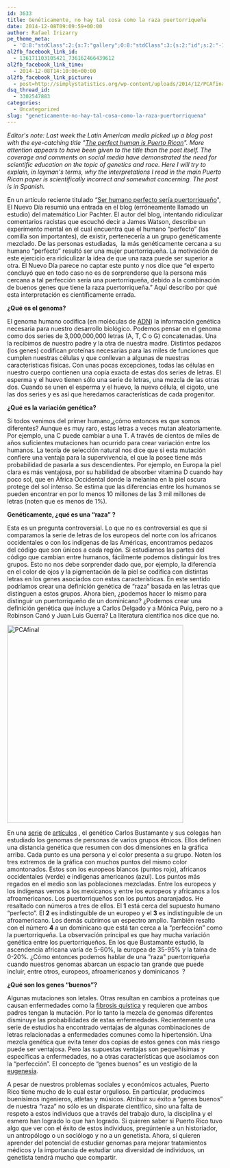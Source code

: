 ```yaml
---
id: 3633
title: Genéticamente, no hay tal cosa como la raza puertorriqueña
date: 2014-12-08T09:09:59+00:00
author: Rafael Irizarry
pe_theme_meta:
  - 'O:8:"stdClass":2:{s:7:"gallery";O:8:"stdClass":3:{s:2:"id";s:2:"-1";s:5:"width";s:0:"";s:6:"height";s:0:"";}s:5:"video";O:8:"stdClass":1:{s:2:"id";s:2:"-1";}}'
al2fb_facebook_link_id:
  - 136171103105421_736162466439612
al2fb_facebook_link_time:
  - 2014-12-08T14:10:06+00:00
al2fb_facebook_link_picture:
  - post=http://simplystatistics.org/wp-content/uploads/2014/12/PCAfinal-914x1024.png
dsq_thread_id:
  - 3302547883
categories:
  - Uncategorized
slug: "geneticamente-no-hay-tal-cosa-como-la-raza-puertorriquena"
---
```

_Editor's note: Last week the Latin American media picked up a blog post with the eye-catching title "[The perfect human is Puerto Rican](http://liorpachter.wordpress.com/2014/12/02/the-perfect-human-is-puerto-rican/)". More attention appears to have been given to the title than the post itself. The coverage and comments on social media have demonstrated the need for scientific education on the topic of genetics and race. Here I will try to explain, in layman's terms, why the interpretations I read in the main Puerto Rican paper is scientifically incorrect and somewhat concerning. The post is in Spanish._

En un artículo reciente titulado “[Ser humano perfecto sería puertorriqueño]([http://www.elnuevodia.com/serhumanoperfectoseriapuertorriqueno-1903858.html)", El Nuevo Día resumió una entrada en el blog (erróneamente llamado un estudio) del matemático Lior Pachter. El autor del blog, intentando ridiculizar comentarios racistas que escuchó decir a James Watson, describe un experimento mental en el cual encuentra que el humano “perfecto” (las comilla son importantes), de existir, pertenecería a un grupo genéticamente mezclado. De las personas estudiadas,  la más genéticamente cercana a su humano “perfecto” resultó ser una mujer puertorriqueña. La motivación de este ejercicio era ridiculizar la idea de que una raza puede ser superior a otra. El Nuevo Día parece no captar este punto y nos dice que “el experto concluyó que en todo caso no es de sorprenderse que la persona más cercana a tal perfección sería una puertorriqueña, debido a la combinación de buenos genes que tiene la raza puertorriqueña.” Aquí describo por qué esta interpretación es científicamente errada.

**¿Qué es el genoma?**
  
El genoma humano codifica (en moléculas de [ADN](http://es.wikipedia.org/wiki/%C3%81cido_desoxirribonucleico)) la información genética necesaria para nuestro desarrollo biológico. Podemos pensar en el genoma como dos series de 3,000,000,000 letras (A, T, C o G) concatenadas. Una la recibimos de nuestro padre y la otra de nuestra madre. Distintos pedazos (los genes) codifican proteínas necesarias para las miles de funciones que cumplen nuestras células y que conllevan a algunas de nuestras características físicas. Con unas pocas excepciones, todas las células en nuestro cuerpo contienen una copia exacta de estas dos series de letras. El esperma y el huevo tienen sólo una serie de letras, una mezcla de las otras dos. Cuando se unen el esperma y el huevo, la nueva célula, el cigoto, une las dos series y es así que heredamos características de cada progenitor.

**¿Qué es la variación genética?**
  
Si todos venimos del primer humano,¿cómo entonces es que somos diferentes? Aunque es muy raro, estas letras a veces mutan aleatoriamente. Por ejemplo, una C puede cambiar a una T. A través de cientos de miles de años suficientes mutaciones han ocurrido para crear variación entre los humanos. La teoría de selección natural nos dice que si esta mutación confiere una ventaja para la supervivencia, el que la posee tiene más probabilidad de pasarla a sus descendientes. Por ejemplo, en Europa la piel clara es más ventajosa, por su habilidad de absorber vitamina D cuando hay poco sol, que en África Occidental donde la melanina en la piel oscura protege del sol intenso. Se estima que las diferencias entre los humanos se pueden encontrar en por lo menos 10 millones de las 3 mil millones de letras (noten que es menos de 1%).

**Genéticamente, ¿qué es una “raza” ?**
  
Esta es un pregunta controversial. Lo que no es controversial es que si comparamos la serie de letras de los europeos del norte con los africanos occidentales o con los indígenas de las Américas, encontramos pedazos del código que son únicos a cada región. Si estudiamos las partes del código que cambian entre humanos, fácilmente podemos distinguir los tres grupos. Esto no nos debe sorprender dado que, por ejemplo, la diferencia en el color de ojos y la pigmentación de la piel se codifica con distintas letras en los genes asociados con estas características. En este sentido podríamos crear una definición genética de “raza” basada en las letras que distinguen a estos grupos. Ahora bien, ¿podemos hacer lo mismo para distinguir un puertorriqueño de un dominicano? ¿Podemos crear una definición genética que incluye a Carlos Delgado y a Mónica Puig, pero no a Robinson Canó y Juan Luis Guerra? La literatura científica nos dice que no.

[<img class="alignnone wp-image-3636 size-large" src="http://simplystatistics.org/wp-content/uploads/2014/12/PCAfinal-914x1024.png" alt="PCAfinal" width="411" height="461" srcset="http://simplystatistics.org/wp-content/uploads/2014/12/PCAfinal-267x300.png 267w, http://simplystatistics.org/wp-content/uploads/2014/12/PCAfinal-914x1024.png 914w, http://simplystatistics.org/wp-content/uploads/2014/12/PCAfinal-178x200.png 178w" sizes="(max-width: 411px) 100vw, 411px" />](http://simplystatistics.org/wp-content/uploads/2014/12/PCAfinal.png)

En una [serie](http://www.plosgenetics.org/article/info%3Adoi%2F10.1371%2Fjournal.pgen.1003925) de [artículos](http://www.pnas.org/content/107/Supplement_2/8954) , el genético Carlos Bustamante y sus colegas han estudiado los genomas de personas de varios grupos étnicos. Ellos definen una distancia genética que resumen con dos dimensiones en la gráfica arriba. Cada punto es una persona y el color presenta a su grupo. Noten los tres extremos de la gráfica con muchos puntos del mismo color amontonados. Estos son los europeos blancos (puntos rojo), africanos occidentales (verde) e indígenas americanos (azul). Los puntos más regados en el medio son las poblaciones mezcladas. Entre los europeos y los indígenas vemos a los mexicanos y entre los europeos y africanos a los afroamericanos. Los puertorriqueños son los puntos anaranjados. He resaltado con números a tres de ellos. El **1** está cerca del supuesto humano “perfecto”. El **2** es indistinguible de un europeo y el **3** es indistinguible de un afroamericano. Los demás cubrimos un espectro amplio. También resalto con el número **4** a un dominicano que está tan cerca a la “perfección” como la puertorriqueña. La observación principal es que hay mucha variación genética entre los puertorriqueños. En los que Bustamante estudió, la ascendencia africana varía de 5-60%, la europea de 35-95% y la taína de 0-20%. ¿Cómo entonces podemos hablar de una "raza" puertorriqueña cuando nuestros genomas abarcan un espacio tan grande que puede incluir, entre otros, europeos, afroamericanos y dominicanos  ?

**¿Qué son los genes “buenos”?**
  
Algunas mutaciones son letales. Otras resultan en cambios a proteínas que causan enfermedades como la [fibrosis quística](http://es.wikipedia.org/wiki/Fibrosis_qu%C3%ADstica) y requieren que ambos padres tengan la mutación. Por lo tanto la mezcla de genomas diferentes disminuye las probabilidades de estas enfermedades. Recientemente una serie de estudios ha encontrado ventajas de algunas combinaciones de letras relacionadas a enfermedades comunes como la hipertensión. Una mezcla genética que evita tener dos copias de estos genes con más riesgo puede ser ventajosa. Pero las supuestas ventajas son pequeñísimas y específicas a enfermedades, no a otras características que asociamos con la “perfección”. El concepto de “genes buenos” es un vestigio de la [eugenesia](http://en.wikipedia.org/wiki/Eugenics).

A pesar de nuestros problemas sociales y económicos actuales, Puerto Rico tiene mucho de lo cual estar orgulloso. En particular, producimos buenísimos ingenieros, atletas y músicos. Atribuir su éxito a “genes buenos” de nuestra “raza” no sólo es un disparate científico, sino una falta de respeto a estos individuos que a través del trabajo duro, la disciplina y el esmero han logrado lo que han logrado. Si quieren saber si Puerto Rico tuvo algo que ver con el éxito de estos individuos, pregúntenle a un historiador, un antropólogo o un sociólogo y no a un genetista. Ahora, si quieren aprender del potencial de estudiar genomas para mejorar tratamientos médicos y la importancia de estudiar una diversidad de individuos, un genetista tendrá mucho que compartir.
